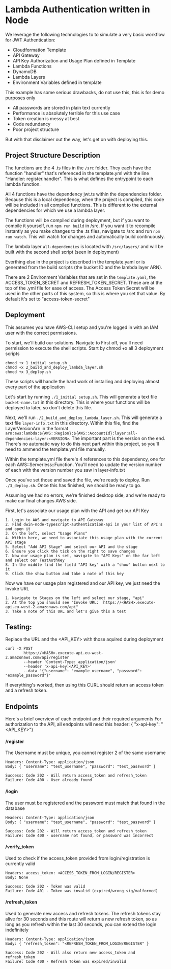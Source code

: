 # Lambda Authentication written in Node

We leverage the following technologies to to simulate a very basic workflow for JWT Authentication:
* Cloudformation Template
* API Gateway
* API Key Authorization and Usage Plan defined in Template
* Lambda Functions
* DynamoDB
* Lambda Layers
* Environment Variables defined in template

This example has some serious drawbacks, do not use this, this is for demo purposes only
* All passwords are stored in plain text currently
* Performance is absolutely terrible for this use case
* Token creation is messy at best
* Code redundancy
* Poor project structure

But with that disclaimer out the way, let's get on with deploying this.

## Project Structure Description

The functions are the 4 .ts files in the `/src` folder. They each have the function "handler" that's referenced in the template.yml with the line "Handler: register.handler". This is what defines the entrypoint to each lambda function.

All 4 functions have the dependency jwt.ts within the dependencies folder. Because this is a local dependency, when the project is compiled, this code will be included in all compiled functions. This is different to the external dependencies for which we use a lambda layer.

The functions will be compiled during deployment, but if you want to compile it yourself, run `npm run build` in /src. If you want it to recompile instantly as you make changes to the .ts files, navigate to /src and run `npm run watch`. This will watch for changes and automatically build continuously.

The lambda layer `all-dependencies` is located with `/src/layers/` and will be built with the second shell script (seen in deployment)

Everthing else in the project is described in the template.yaml or is generated from the build scripts (the bucket ID and the lambda layer ARN).

There are 2 Environment Variables that are set in the `template.yaml`, the ACCESS_TOKEN_SECRET and REFRESH_TOKEN_SECRET. These are at the top of the .yml file for ease of access. The Access Token Secret will be used in the other parts of this system, so this is where you set that value. By default it's set to "access-token-secret"

## Deployment

This assumes you have AWS-CLI setup and you're logged in with an IAM user with the correct permissions.

To start, we'll build our solutions. Navigate to 
First off, you'll need permission to execute the shell scripts. Start by chmod +x all 3 deployment scripts
```shell
chmod +x 1_initial_setup.sh
chmod +x 2_build_and_deploy_lambda_layer.sh
chmod +x 3_deploy.sh
```
These scripts will handle the hard work of installing and deploying almost every part of the application

Let's start by running `./1_initial setup.sh`. This will generate a text file `bucket-name.txt` in this directory. This is where your functions will be deployed to later, so don't delete this file.

Next, we'll run `./2_build_and_deploy_lambda_layer.sh`. This will generate a text file `layer-info.txt` in this directory. Within this file, find the LayerVersionArn in the format `arn:aws:lambda:${AWS::Region}:${AWS::AccountId}:layer:all-dependencies-layer:<VERSION>`. The important part is the version on the end. There's no automatic way to do this next part within this project, so you'll need to ammend the template.yml file manually.

Within the template.yml file there's 4 references to this dependency, one for each AWS::Serverless::Function. You'll need to update the version number of each with the version number you saw in layer-info.txt

Once you've set those and saved the file, we're ready to deploy. Run `./3_deploy.sh`. Once this has finished, we should be ready to go.

Assuming we had no errors, we're finished desktop side, and we're ready to make our final changes AWS side.

First, let's associate our usage plan with the API and get our API Key
```
1. Login to AWS and navigate to API Gateway
2. Find dwin-node-typescript-authentication-api in your list of API's and open it
3. On the left, select "Usage Plans"
4. Within here, we need to associate this usage plan with the current API stage
5. Select "Add API Stage" and select our API and the stage
6. Ensure you click the tick on the right to save changes
7. Now our usage plan is set, navigate to "API Keys" on the far left and select our TestAuthKey
8. In the middle find the field "API key" with a "show" button next to it
9. Click the show button and take a note of this key
```
Now we have our usage plan registered and our API key, we just need the Invoke URL
```
1. Navigate to Stages on the left and select our stage, "api"
2. At the top you should see "Invoke URL:  https://<HASH>.execute-api.eu-west-2.amazonaws.com/api"
3. Take a note of this URL and let's give this a test
```

## Testing:

Replace the URL and the <API_KEY> with those aquired during deployment
```
curl -X POST 
        https://<HASH>.execute-api.eu-west-2.amazonaws.com/api/register 
        --header 'Content-Type: application/json' 
        --header 'x-api-key:<API_KEY>' 
        --data '{"username": "example_username", "password": "example_password"}'
```
If everything's worked, then using this CURL should return an access token and a refresh token.

## Endpoints

Here's a brief overview of each endpoint and their required arguments
For authorization to the API, all endpoints will need this header: { "x-api-key": "<API_KEY>"}

#### /register
The Username must be unique, you cannot register 2 of the same username
```
Headers: Content-Type: application/json
Body: { "username": "test_username", "password": "test_password" }
```
```
Success: Code 202 - Will return access_token and refresh_token
Failure: Code 400 - User already found
```

#### /login
The user must be registered and the password must match that found in the database
```
Headers: Content-Type: application/json
Body: { "username": "test_username", "password": "test_password" }
```
```
Success: Code 202 - Will return access_token and refresh_token
Failure: Code 400 - username not found, or password was incorrect
```

#### /verify_token
Used to check if the access_token provided from login/registration is currently valid
```
Headers: access_token: <ACCESS_TOKEN_FROM_LOGIN/REGISTER>
Body: None
```
```
Success: Code 202 - Token was valid
Failure: Code 401 - Token was invalid (expired/wrong sig/malformed)
```

#### /refresh_token
Used to generate new access and refresh tokens. The refresh tokens stay alive for 30 seconds and this route will return a new refresh token, so as long as you refresh within the last 30 seconds, you can extend the login indefinitely
```
Headers: Content-Type: application/json
Body: { "refresh_token": "<REFRESH_TOKEN_FROM_LOGIN/REGISTER" }
```
```
Success: Code 202 - Will also return new access_token and refresh_token
Failure: Code 400 - Refresh Token was expired/invalid
```
